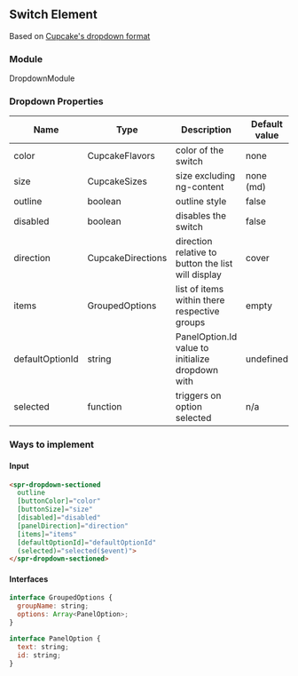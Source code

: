 ## Switch Element
Based on [Cupcake's dropdown format](https://pages.code.ipreo.com/Ipreo/cupcake-docs/content/elements/dropdown/)

### Module
DropdownModule

### Dropdown Properties
| Name              | Type                      | Description                    | Default value         |
| ----------------- | ------------------------- | ------------------------------ | --------------------- |
| color             | CupcakeFlavors            | color of the switch            | none                  |
| size              | CupcakeSizes              | size excluding ng-content      | none (md)             |
| outline           | boolean                   | outline style                  | false         |
| disabled          | boolean                   | disables the switch            | false                 |
| direction         | CupcakeDirections         | direction relative to button the list will display | cover |
| items             | GroupedOptions            | list of items within there respective groups | empty   |
| defaultOptionId   | string                    | PanelOption.Id value to initialize dropdown with | undefined      |
| selected          | function                  | triggers on option selected    | n/a                   |


### Ways to implement
#### Input
```html
<spr-dropdown-sectioned
  outline
  [buttonColor]="color"
  [buttonSize]="size"
  [disabled]="disabled"
  [panelDirection]="direction"
  [items]="items"     
  [defaultOptionId]="defaultOptionId"
  (selected)="selected($event)">
</spr-dropdown-sectioned>
```

#### Interfaces
```js
interface GroupedOptions {
  groupName: string;
  options: Array<PanelOption>;
}
```

```js
interface PanelOption {
  text: string;
  id: string;
}
```